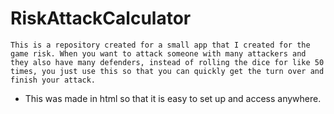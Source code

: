 # RiskAttackCalculator
    This is a repository created for a small app that I created for the game risk. When you want to attack someone with many attackers and they also have many defenders, instead of rolling the dice for like 50 times, you just use this so that you can quickly get the turn over and finish your attack. 
* This was made in html so that it is easy to set up and access anywhere.
